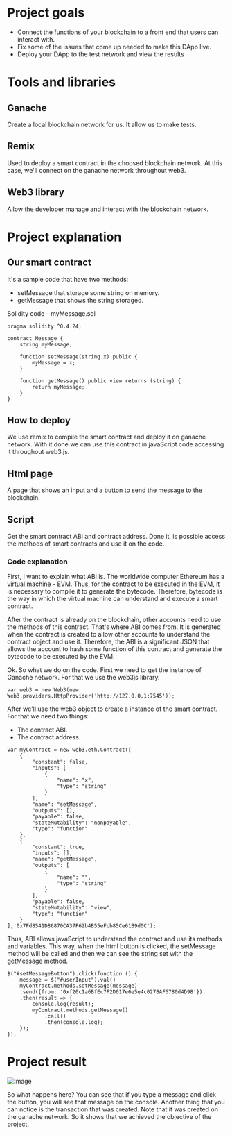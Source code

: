 # Project goals

- Connect the functions of your blockchain to a front end that users can interact with.
- Fix some of the issues that come up needed to make this DApp live.
- Deploy your DApp to the test network and view the results

# Tools and libraries

## Ganache

Create a local blockchain network for us. It allow us to make tests.

## Remix

Used to deploy a smart contract in the choosed blockchain network. At this case, we'll connect on the ganache network throughout web3.

## Web3 library

Allow the developer manage and interact with the blockchain network.

# Project explanation

## Our smart contract
It's a sample code that have two methods:
- setMessage that storage some string on memory.
- getMessage that shows the string storaged.

Solidity code - myMessage.sol
```
pragma solidity ^0.4.24;

contract Message {
    string myMessage;

    function setMessage(string x) public {
        myMessage = x;
    }

    function getMessage() public view returns (string) {
        return myMessage;
    }
}
```

## How to deploy
We use remix to compile the smart contract and deploy it on ganache network.
With it done we can use this contract in javaScript code accessing it throughout web3.js.

## Html page
A page that shows an input and a button to send the message to the blockchain.

## Script
Get the smart contract ABI and contract address.
Done it, is possible access the methods of smart contracts and use it on the code.

### Code explanation

First, I want to explain what ABI is. The worldwide computer Ethereum has a virtual machine - EVM.
Thus, for the contract to be executed in the EVM, it is necessary to compile it to generate the bytecode.
Therefore, bytecode is the way in which the virtual machine can understand and execute a smart contract.

After the contract is already on the blockchain, other accounts need to use the methods of this contract.
That's where ABI comes from. It is generated when the contract is created to allow other accounts to understand the contract object and use it.
Therefore, the ABI is a significant JSON that allows the account to hash some function of this contract and generate the bytecode to be executed by the EVM.

Ok. So what we do on the code. First we need to get the instance of Ganache network.
For that we use the web3js library.
```
var web3 = new Web3(new Web3.providers.HttpProvider('http://127.0.0.1:7545'));                   
```

After we'll use the web3 object to create a instance of the smart contract.
For that we need two things:
- The contract ABI.
- The contract address.
```
var myContract = new web3.eth.Contract([
    {
        "constant": false,
        "inputs": [
            {
                "name": "x",
                "type": "string"
            }
        ],
        "name": "setMessage",
        "outputs": [],
        "payable": false,
        "stateMutability": "nonpayable",
        "type": "function"
    },
    {
        "constant": true,
        "inputs": [],
        "name": "getMessage",
        "outputs": [
            {
                "name": "",
                "type": "string"
            }
        ],
        "payable": false,
        "stateMutability": "view",
        "type": "function"
    }
],'0x7Fd8541D86870CA37F62b4B55eFcb85Ce61B9d0C');            
```

Thus, ABI allows javaScript to understand the contract and use its methods and variables.
This way, when the html button is clicked, the setMessage method will be called and then we can see
the string set with the getMessage method.
```    
$("#setMessageButton").click(function () {
    message = $("#userInput").val()
    myContract.methods.setMessage(message)
    .send({from: '0xf20c1a6BfEc7F2D617e6e5e4c027BAF6780d4D98'})
    .then(result => {
        console.log(result);
        myContract.methods.getMessage()
            .call()
            .then(console.log);        
    });                        
});
```

# Project result

![image](https://user-images.githubusercontent.com/73957838/113078192-fa9c1b80-91a8-11eb-996f-2ff6759d82b8.png)

So what happens here? You can see that if you type a message and click the button, you will see that message on the console.
Another thing that you can notice is the transaction that was created. Note that it was created on the ganache network. So it shows that
we achieved the objective of the project.

